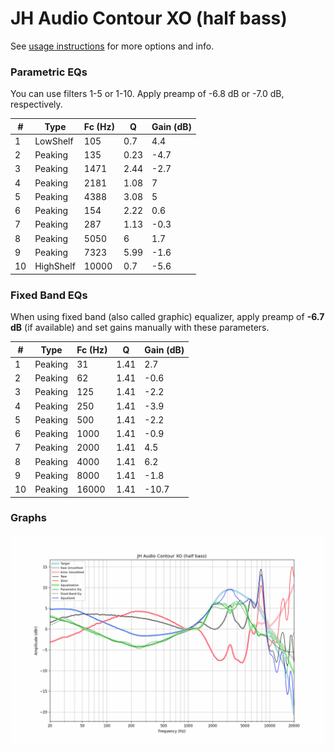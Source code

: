 # JH Audio Contour XO (half bass)
See [usage instructions](https://github.com/jaakkopasanen/AutoEq#usage) for more options and info.

### Parametric EQs
You can use filters 1-5 or 1-10. Apply preamp of -6.8 dB or -7.0 dB, respectively.

|   # | Type      |   Fc (Hz) |    Q |   Gain (dB) |
|-----|-----------|-----------|------|-------------|
|   1 | LowShelf  |       105 | 0.7  |         4.4 |
|   2 | Peaking   |       135 | 0.23 |        -4.7 |
|   3 | Peaking   |      1471 | 2.44 |        -2.7 |
|   4 | Peaking   |      2181 | 1.08 |         7   |
|   5 | Peaking   |      4388 | 3.08 |         5   |
|   6 | Peaking   |       154 | 2.22 |         0.6 |
|   7 | Peaking   |       287 | 1.13 |        -0.3 |
|   8 | Peaking   |      5050 | 6    |         1.7 |
|   9 | Peaking   |      7323 | 5.99 |        -1.6 |
|  10 | HighShelf |     10000 | 0.7  |        -5.6 |

### Fixed Band EQs
When using fixed band (also called graphic) equalizer, apply preamp of **-6.7 dB** (if available) and set gains manually with these parameters.

|   # | Type    |   Fc (Hz) |    Q |   Gain (dB) |
|-----|---------|-----------|------|-------------|
|   1 | Peaking |        31 | 1.41 |         2.7 |
|   2 | Peaking |        62 | 1.41 |        -0.6 |
|   3 | Peaking |       125 | 1.41 |        -2.2 |
|   4 | Peaking |       250 | 1.41 |        -3.9 |
|   5 | Peaking |       500 | 1.41 |        -2.2 |
|   6 | Peaking |      1000 | 1.41 |        -0.9 |
|   7 | Peaking |      2000 | 1.41 |         4.5 |
|   8 | Peaking |      4000 | 1.41 |         6.2 |
|   9 | Peaking |      8000 | 1.41 |        -1.8 |
|  10 | Peaking |     16000 | 1.41 |       -10.7 |

### Graphs
![](./JH%20Audio%20Contour%20XO%20(half%20bass).png)
